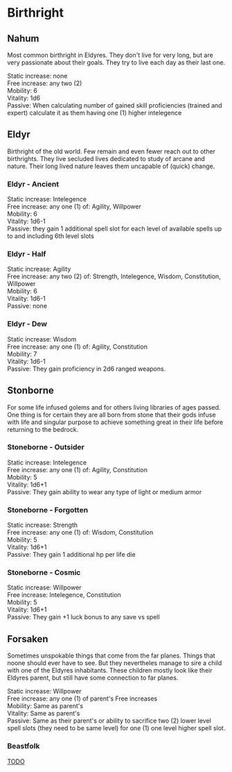 # Birthright

## Nahum

Most common birthright in Eldyres. They don't live for very long, but are very passionate about their goals. They try to live each day as their last one.

Static increase: none  
Free increase: any two (2)  
Mobility: 6  
Vitality: 1d6  
Passive: When calculating number of gained skill proficiencies (trained and expert) calculate it as them having one (1) higher intelegence

## Eldyr

Birthright of the old world. Few remain and even fewer reach out to other birthrights. They live secluded lives dedicated to study of arcane and nature. Their long lived nature leaves them uncapable of (quick) change.

### Eldyr - Ancient

Static increase: Intelegence  
Free increase: any one (1) of: Agility, Willpower  
Mobility: 6  
Vitality: 1d6-1  
Passive: they gain 1 additional spell slot for each level of available spells up to and including 6th level slots

### Eldyr - Half

Static increase: Agility  
Free increase: any two (2) of: Strength, Intelegence, Wisdom, Constitution, Willpower  
Mobility: 6  
Vitality: 1d6-1  
Passive: none

### Eldyr - Dew

Static increase: Wisdom  
Free increase: any one (1) of: Agility, Constitution   
Mobility: 7  
Vitality: 1d6-1  
Passive: They gain proficiency in 2d6 ranged weapons.

## Stonborne

For some life infused golems and for others living libraries of ages passed. One thing is for certain they are all born from stone that their gods infuse with life and singular purpose to achieve something great in their life before returning to the bedrock.

### Stoneborne - Outsider

Static increase: Intelegence  
Free increase: any one (1) of: Agility, Constitution  
Mobility: 5  
Vitality: 1d6+1  
Passive: They gain ability to wear any type of light or medium armor

### Stoneborne - Forgotten

Static increase: Strength  
Free increase: any one (1) of: Wisdom, Constitution  
Mobility: 5  
Vitality: 1d6+1  
Passive: They gain 1 additional hp per life die

### Stoneborne - Cosmic

Static increase: Willpower  
Free increase: Intelegence, Constitution  
Mobility: 5  
Vitality: 1d6+1  
Passive: They gain +1 luck bonus to any save vs spell

## Forsaken

Sometimes unspokable things that come from the far planes. Things that noone should ever have to see. But they nevertheles manage to sire a child with one of the Eldyres inhabitants. These children mostly look like their Eldyres parent, but still have some connection to far planes.

Static increase: Willpower  
Free increase: any one (1) of parent's Free increases  
Mobility: Same as parent's  
Vitality: Same as parent's  
Passive: Same as their parent's or ability to sacrifice two (2) lower level spell slots (they need to be same level) for one (1) one level higher spell slot.

### Beastfolk

[TODO]()